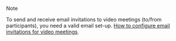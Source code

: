 > [!NOTE]
> To send and receive email invitations to video meetings (to/from participants), you need a valid email set-up. [How to configure email invitations for video meetings][1].

<!-- Referenced links -->
[1]: ../configure-email-invitations.md
